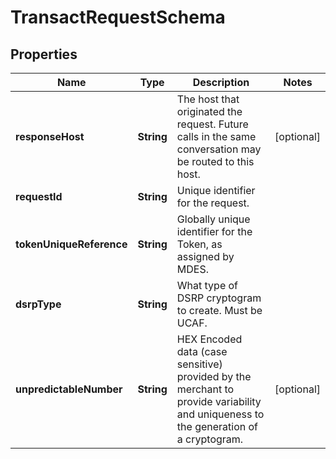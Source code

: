 

# TransactRequestSchema


## Properties

| Name | Type | Description | Notes |
|------------ | ------------- | ------------- | -------------|
|**responseHost** | **String** | The host that originated the request. Future calls in the same conversation may be routed to this host.  |  [optional] |
|**requestId** | **String** | Unique identifier for the request.  |  |
|**tokenUniqueReference** | **String** | Globally unique identifier for the Token, as assigned by MDES.  |  |
|**dsrpType** | **String** | What type of DSRP cryptogram to create. Must be UCAF.  |  |
|**unpredictableNumber** | **String** | HEX Encoded data (case sensitive) provided by the merchant to provide variability and uniqueness to the generation of a cryptogram.  |  [optional] |



